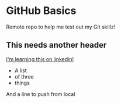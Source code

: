 # GitHub Basics
Remote repo to help me test out my Git skillz!

## This needs another header

[I'm learning this on linkedin!](https://www.linkedin.com/learning/)

* A list
* of three
* things

And a line to push from local

